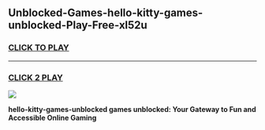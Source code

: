 
## Unblocked-Games-hello-kitty-games-unblocked-Play-Free-xl52u
<h3>
<a href="https://premium76.site?title=hello-kitty-games-unblocked&ref=18A">CLICK TO PLAY</a></h3>
<hr>

<h3>
<a href="https://premium76.site?title=hello-kitty-games-unblocked&ref=18A">CLICK 2 PLAY</a>
  
</h3>

<a href="https://premium76.site?title=hello-kitty-games-unblocked&ref=18A"><img src="https://clearcache.store/games.png"></a>


**hello-kitty-games-unblocked games unblocked: Your Gateway to Fun and Accessible Online Gaming**
